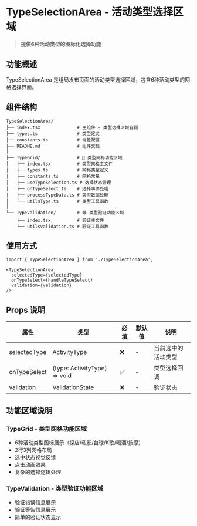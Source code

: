 # TypeSelectionArea - 活动类型选择区域

> **提供6种活动类型的图标化选择功能**

## 功能概述

TypeSelectionArea 是组局发布页面的活动类型选择区域，包含6种活动类型的网格选择界面。

## 组件结构

```
TypeSelectionArea/
├── index.tsx              # 主组件 - 类型选择区域容器
├── types.ts               # 类型定义
├── constants.ts           # 常量配置  
├── README.md              # 组件文档
│
├── TypeGrid/              # 🔸 类型网格功能区域
│   ├── index.tsx          # 类型网格主文件
│   ├── types.ts           # 网格类型定义
│   ├── constants.ts       # 网格常量
│   ├── useTypeSelection.ts # 选择状态管理
│   ├── onTypeSelect.ts    # 选择事件处理
│   ├── processTypeData.ts # 类型数据处理
│   └── utilsType.ts       # 类型工具函数
│
└── TypeValidation/        # 🟢 类型验证功能区域
    ├── index.tsx          # 验证主文件
    └── utilsValidation.ts # 验证工具函数
```

## 使用方式

```tsx
import { TypeSelectionArea } from './TypeSelectionArea';

<TypeSelectionArea 
  selectedType={selectedType}
  onTypeSelect={handleTypeSelect}
  validation={validation}
/>
```

## Props 说明

| 属性 | 类型 | 必填 | 默认值 | 说明 |
|------|------|------|--------|------|
| selectedType | ActivityType | ❌ | - | 当前选中的活动类型 |
| onTypeSelect | (type: ActivityType) => void | ✅ | - | 类型选择回调 |
| validation | ValidationState | ❌ | - | 验证状态 |

## 功能区域说明

### TypeGrid - 类型网格功能区域
- 6种活动类型图标展示（探店/私影/台球/K歌/喝酒/按摩）
- 2行3列网格布局
- 选中状态视觉反馈
- 点击动画效果
- 复杂的选择逻辑处理

### TypeValidation - 类型验证功能区域
- 验证错误信息展示
- 验证警告信息展示
- 简单的验证状态显示
